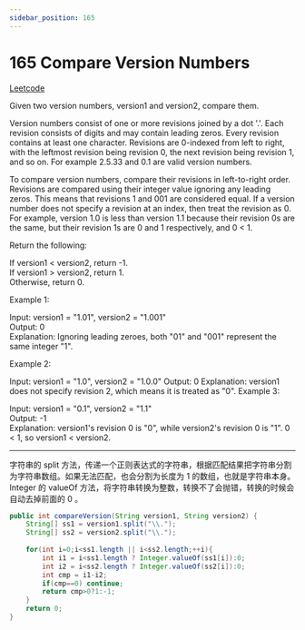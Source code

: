 ```yaml
---
sidebar_position: 165
---
```


# 165 Compare Version Numbers

[Leetcode](https://leetcode.com/problems/compare-version-numbers/)


Given two version numbers, version1 and version2, compare them.

Version numbers consist of one or more revisions joined by a dot '.'. Each revision consists of digits and may contain leading zeros. Every revision contains at least one character. Revisions are 0-indexed from left to right, with the leftmost revision being revision 0, the next revision being revision 1, and so on. For example 2.5.33 and 0.1 are valid version numbers.

To compare version numbers, compare their revisions in left-to-right order. Revisions are compared using their integer value ignoring any leading zeros. This means that revisions 1 and 001 are considered equal. If a version number does not specify a revision at an index, then treat the revision as 0. For example, version 1.0 is less than version 1.1 because their revision 0s are the same, but their revision 1s are 0 and 1 respectively, and 0 < 1.

Return the following:

If version1 < version2, return -1.  
If version1 > version2, return 1.  
Otherwise, return 0.  
 

Example 1:

Input: version1 = "1.01", version2 = "1.001"  
Output: 0  
Explanation: Ignoring leading zeroes, both "01" and "001" represent the same integer "1".  

Example 2:

Input: version1 = "1.0", version2 = "1.0.0"
Output: 0
Explanation: version1 does not specify revision 2, which means it is treated as "0".
Example 3:

Input: version1 = "0.1", version2 = "1.1"  
Output: -1  
Explanation: version1's revision 0 is "0", while version2's revision 0 is "1". 0 < 1, so version1 < version2.  

---

字符串的 split 方法，传递一个正则表达式的字符串，根据匹配结果把字符串分割为字符串数组。如果无法匹配，也会分割为长度为 1 的数组，也就是字符串本身。 Integer 的 valueOf 方法，将字符串转换为整数，转换不了会抛错，转换的时候会自动去掉前面的 0 。

```java
public int compareVersion(String version1, String version2) {
    String[] ss1 = version1.split("\\.");
    String[] ss2 = version2.split("\\.");
    
    for(int i=0;i<ss1.length || i<ss2.length;++i){
        int i1 = i<ss1.length ? Integer.valueOf(ss1[i]):0;
        int i2 = i<ss2.length ? Integer.valueOf(ss2[i]):0;
        int cmp = i1-i2;
        if(cmp==0) continue;
        return cmp>0?1:-1;
    }
    return 0;
}
```